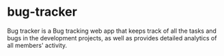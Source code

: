 # bug-tracker
Bug tracker is a Bug tracking web app that keeps track of all the tasks and bugs in the development projects, as well as provides detailed analytics of all members' activity.

